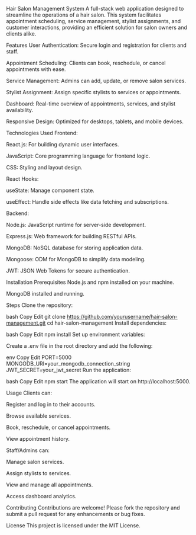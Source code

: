 Hair Salon Management System
A full-stack web application designed to streamline the operations of a hair salon. This system facilitates appointment scheduling, service management, stylist assignments, and customer interactions, providing an efficient solution for salon owners and clients alike.

Features
User Authentication: Secure login and registration for clients and staff.

Appointment Scheduling: Clients can book, reschedule, or cancel appointments with ease.

Service Management: Admins can add, update, or remove salon services.

Stylist Assignment: Assign specific stylists to services or appointments.

Dashboard: Real-time overview of appointments, services, and stylist availability.

Responsive Design: Optimized for desktops, tablets, and mobile devices.

Technologies Used
Frontend:

React.js: For building dynamic user interfaces.

JavaScript: Core programming language for frontend logic.

CSS: Styling and layout design.

React Hooks:

useState: Manage component state.

useEffect: Handle side effects like data fetching and subscriptions.

Backend:

Node.js: JavaScript runtime for server-side development.

Express.js: Web framework for building RESTful APIs.

MongoDB: NoSQL database for storing application data.

Mongoose: ODM for MongoDB to simplify data modeling.

JWT: JSON Web Tokens for secure authentication.

Installation
Prerequisites
Node.js and npm installed on your machine.

MongoDB installed and running.

Steps
Clone the repository:

bash
Copy
Edit
git clone https://github.com/yourusername/hair-salon-management.git
cd hair-salon-management
Install dependencies:

bash
Copy
Edit
npm install
Set up environment variables:

Create a .env file in the root directory and add the following:

env
Copy
Edit
PORT=5000
MONGODB_URI=your_mongodb_connection_string
JWT_SECRET=your_jwt_secret
Run the application:

bash
Copy
Edit
npm start
The application will start on http://localhost:5000.

Usage
Clients can:

Register and log in to their accounts.

Browse available services.

Book, reschedule, or cancel appointments.

View appointment history.

Staff/Admins can:

Manage salon services.

Assign stylists to services.

View and manage all appointments.

Access dashboard analytics.

Contributing
Contributions are welcome! Please fork the repository and submit a pull request for any enhancements or bug fixes.

License
This project is licensed under the MIT License.
